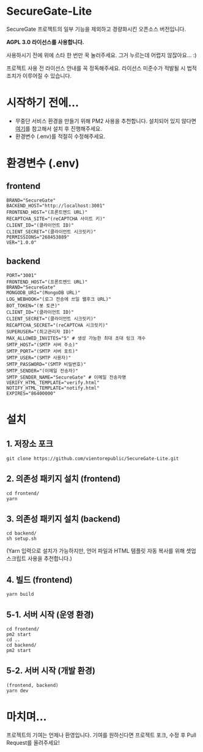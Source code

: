 # SecureGate-Lite
SecureGate 프로젝트의 일부 기능을 제외하고 경량화시킨 오픈소스 버전입니다.

**AGPL 3.0 라이선스를 사용합니다.**

사용하시기 전에 위에 스타 한 번만 꾹 눌러주세요. 그거 누르는데 어렵지 않잖아요... :)

프로젝트 사용 전 라이선스 안내를 꼭 정독해주세요. 라이선스 미준수가 적발될 시 법적 조치가 이루어질 수 있습니다.

# 시작하기 전에...
 - 무중단 서비스 환경을 만들기 위해 PM2 사용을 추천합니다. 설치되어 있지 않다면 [여기](https://pm2.keymetrics.io/docs/usage/quick-start/)를 참고해서 설치 후 진행해주세요.
 - 환경변수 (.env)를 적절히 수정해주세요.

# 환경변수 (.env)
## frontend
```env
BRAND="SecureGate"
BACKEND_HOST="http://localhost:3001"
FRONTEND_HOST="(프론트엔드 URL)"
RECAPTCHA_SITE="(reCAPTCHA 사이트 키)"
CLIENT_ID="(클라이언트 ID)"
CLIENT_SECRET="(클라이언트 시크릿키)"
PERMISSIONS="268453889"
VER="1.0.0"
```

## backend
```env
PORT="3001"
FRONTEND_HOST="(프론트엔드 URL)"
BRAND="SecureGate"
MONGODB_URI="(MongoDB URL)"
LOG_WEBHOOK="(로그 전송에 쓰일 웹후크 URL)"
BOT_TOKEN="(봇 토큰)"
CLIENT_ID="(클라이언트 ID)"
CLIENT_SECRET="(클라이언트 시크릿키)"
RECAPTCHA_SECRET="(reCAPTCHA 시크릿키)"
SUPERUSER="(최고관리자 ID)"
MAX_ALLOWED_INVITES="5" # 생성 가능한 최대 초대 링크 개수
SMTP_HOST="(SMTP 서버 주소)"
SMTP_PORT="(SMTP 서버 포트)"
SMTP_USER="(SMTP 사용자)"
SMTP_PASSWORD="(SMTP 비밀번호)"
SMTP_SENDER="(이메일 전송자)"
SMTP_SENDER_NAME="SecureGate" # 이메일 전송자명
VERIFY_HTML_TEMPLATE="verify.html"
NOTIFY_HTML_TEMPLATE="notify.html"
EXPIRES="86400000"
```

# 설치
## 1. 저장소 포크
```
git clone https://github.com/vientorepublic/SecureGate-Lite.git
```

## 2. 의존성 패키지 설치 (frontend)
```
cd frontend/
yarn
```

## 3. 의존성 패키지 설치 (backend)
```
cd backend/
sh setup.sh
```
(Yarn 입력으로 설치가 가능하지만, 언어 파일과 HTML 템플릿 자동 복사를 위해 셋업 스크립트 사용을 추천합니다.)

## 4. 빌드 (frontend)
```
yarn build
```

## 5-1. 서버 시작 (운영 환경)
```
cd frontend/
pm2 start
cd ..
cd backend/
pm2 start
```

## 5-2. 서버 시작 (개발 환경)
```
(frontend, backend)
yarn dev
```

# 마치며...
프로젝트의 기여는 언제나 환영입니다. 기여를 원하신다면 프로젝트 포크, 수정 후 Pull Request를 올려주세요!
